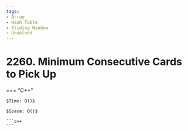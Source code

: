 ```yaml
---
tags:
- Array
- Hash Table
- Sliding Window
- Unsolved
---
```



# 2260. Minimum Consecutive Cards to Pick Up

=== "C++"

    $Time: O()$

    $Space: O()$

    ```c++
    ```